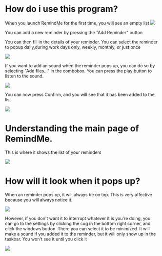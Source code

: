 # How do i use this program?

When you launch RemindMe for the first time, you will see an empty list
![](http://i.imgur.com/ac9nJ2c.png)

You can add a new reminder by pressing the "Add Reminder" button

You can then fill in the  details of your reminder. You can select the reminder to popup daily,during work days only, weekly, monthly, or just once


![](http://i.imgur.com/LECOt8t.png)

If you want to add an sound when the reminder pops up, you can do so by selecting "Add files..." in the combobox. You can press the play button to listen to the sound.

![](http://i.imgur.com/DPmaIFk.png)

You can now press Confirm, and you will see that it has been added to the list


![](http://i.imgur.com/uWcNTy4.png)


# Understanding the main page of RemindMe.

This is where it shows the list of your reminders

![](http://i.imgur.com/NYct8mu.png)


# How will it look when it pops up?
When an reminder pops up, it will always be on top. This is very affective because you will always notice it.

![](http://i.imgur.com/otTBHAv.jpg)

However, if you don't want it to interrupt whatever it is you're doing, you can go to the settings by clicking the cog in the bottom right corner, and click the windows button. There you can select it to be minimized. It will make a sound if you added it to the reminder, but it will only show up in the taskbar. You won't see it until you click it

![](http://i.imgur.com/OzQYHoa.png)
